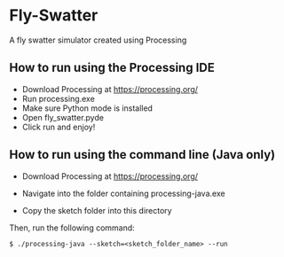 # Fly-Swatter
A fly swatter simulator created using Processing

## How to run using the Processing IDE
- Download Processing at https://processing.org/
- Run processing.exe
- Make sure Python mode is installed
- Open fly_swatter.pyde
- Click run and enjoy!

## How to run using the command line (Java only)

- Download Processing at https://processing.org/

- Navigate into the folder containing processing-java.exe

- Copy the sketch folder into this directory

Then, run the following command:

    $ ./processing-java --sketch=<sketch_folder_name> --run

